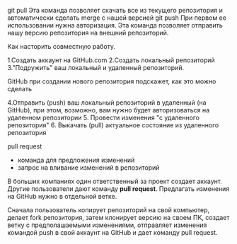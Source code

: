 git pull
Эта команда позволяет скачать все из текущего репозитория и автоматически сделать merge с нашей версией
git push
При первом ее использовании нужна авторизация.
Эта команда позволяет отправить нашу версию репозитория на внешний репозиторий.

Как насторить совместную работу.

1.Создать аккаунт на GitHub.com
2.Создать локальный репозиторий 
3."Подружить" ваш локальный и удаленный репозиторий.

GitHub при создании нового репозитория подскажет, как это можно сделать

4.Отправить (push) ваш локальный репозиторий в удаленный (на GitHub), при этом, возможно, вам нужно будет авторизоваться на удаленном репозитории
5. Провести изменения "с удаленного репозитория"
6. Выкачать (pull) актуальное состояние из удаленного репозитория 

pull request

- команда для предложения изменений
- запрос на вливание изменений в репозиторий

В больших компаниях один ответственный за проект создает аккаунт. Другие пользователи дают команду **pull request**. Предлагать изменения на GitHub нужно в отдельной ветке.

Сначала пользователь копирует репозиторий на свой компьютер, делает fork репозитория, затем клонирует версию на своем ПК, создает ветку с предполашаемыми изменениями, отправляет изменения командой push в свой аккаунт на GitHub и дает команду pull request.
